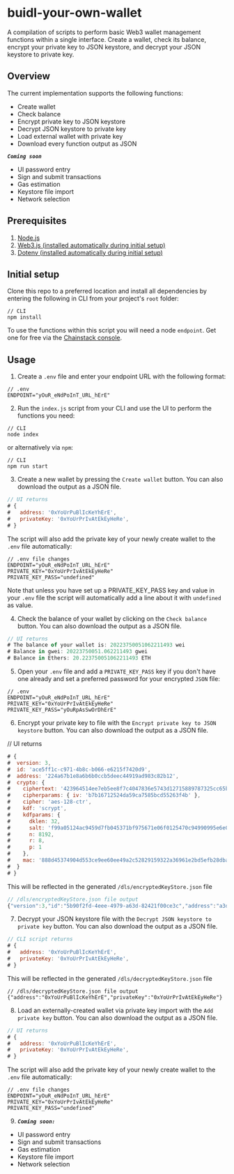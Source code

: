# buidl-your-own-wallet

A compilation of scripts to perform basic Web3 wallet management functions within a single interface. Create a wallet, check its balance, encrypt your private key to JSON keystore, and decrypt your JSON keystore to private key.

## Overview
The current implementation supports the following functions:
- Create wallet
- Check balance
- Encrypt private key to JSON keystore
- Decrypt JSON keystore to private key
- Load external wallet with private key
- Download every function output as JSON


 ___`Coming soon`___
- UI password entry
- Sign and submit transactions
- Gas estimation
- Keystore file import
- Network selection

## Prerequisites

1. [Node.js](https://nodejs.org/en/)
2. [Web3.js (installed automatically during initial setup)](https://github.com/web3/web3.js)
3. [Dotenv (installed automatically during initial setup)](https://github.com/motdotla/dotenv)

## Initial setup

Clone this repo to a preferred location and install all dependencies by entering the following in CLI from your project's `root` folder:

```shell
// CLI
npm install
```

To use the functions within this script you will need a node `endpoint`. Get one for free via the [Chainstack console](https://console.chainstack.com/).

## Usage

1. Create a `.env` file and enter your endpoint URL with the following format:

```shell
// .env
ENDPOINT="yOuR_eNdPoInT_URL_hErE"
```

2. Run the `index.js` script from your CLI and use the UI to perform the functions you need:

```shell
// CLI
node index
```

or alternatively via `npm`:

```shell
// CLI
npm run start
```

3. Create a new wallet by pressing the `Create wallet` button. You can also download the output as a JSON file.

```js
// UI returns
# {
#   address: '0xYoUrPuBlIcKeYhErE',
#   privateKey: '0xYoUrPrIvAtEkEyHeRe',
# }
```

The script will also add the private key of your newly create wallet to the `.env` file automatically:

```shell
// .env file changes
ENDPOINT="yOuR_eNdPoInT_URL_hErE"
PRIVATE_KEY="0xYoUrPrIvAtEkEyHeRe"
PRIVATE_KEY_PASS="undefined"
```

Note that unless you have set up a PRIVATE_KEY_PASS key and value in your `.env` file the script will automatically add a line about it with `undefined` as value.

4. Check the balance of your wallet by clicking on the `Check balance` button. You can also download the output as a JSON file.

```js
// UI returns
# The balance of your wallet is: 20223750051062211493 wei
# Balance in gwei: 20223750051.062211493 gwei
# Balance in Ethers: 20.223750051062211493 ETH
```

5. Open your `.env` file and add a `PRIVATE_KEY_PASS` key if you don't have one already and set a preferred password for your encrypted `JSON` file:

```shell
// .env
ENDPOINT="yOuR_eNdPoInT_URL_hErE"
PRIVATE_KEY="0xYoUrPrIvAtEkEyHeRe"
PRIVATE_KEY_PASS="yOuRpAsSwOrDhErE"
```

6. Encrypt your private key to file with the `Encrypt private key to JSON keystore` button. You can also download the output as a JSON file.


// UI returns
```js
# {
#  version: 3,
#  id: 'ace5ff1c-c971-4b8c-b066-e6215f7420d9',
#  address: '224a67b1e8a6b6b0ccb5deec44919ad983c82b12',
#  crypto: {
#    ciphertext: '423964514ee7eb5ee8f7c4047836e5743d12715889787325cc65b26b2d42ab7c',
#    cipherparams: { iv: 'b7b16712524da59ca7585bcd55263f4b' },
#    cipher: 'aes-128-ctr',
#    kdf: 'scrypt',
#    kdfparams: {
#      dklen: 32,
#      salt: 'f99a05124ac9459d7fb045371bf975671e06f0125470c94990995e6e0a981312',
#      n: 8192,
#      r: 8,
#      p: 1
#    },
#    mac: '888d45374904d553ce9ee60ee49a2c52829159322a36961e2bd5efb28dba58c3'
#  }
# }
```

This will be reflected in the generated `/dls/encryptedKeyStore.json` file

```js
// /dls/encryptedKeyStore.json file output
{"version":3,"id":"5b90f2fd-4eee-4979-a63d-82421f00ce3c","address":"a3d13afd97d3327e29178dbd8a1bc3fc639f363b","crypto":{"ciphertext":"1b69bc20f3b55ff3b4c32ebc0825c3c2d33daf1b1c080219db05fae9d806a0e6","cipherparams":{"iv":"773dd2ad24f0fb8973dd73184f0bf2b3"},"cipher":"aes-128-ctr","kdf":"scrypt","kdfparams":{"dklen":32,"salt":"5b49ecae1740ceef08686468a6179c1d154d7fea1997e1bada81050096cb042a","n":8192,"r":8,"p":1},"mac":"8a6f36122eec78348be94fa1352ecf28be0f875b92d64924e3708b34f2440114"}}
```

7. Decrypt your JSON keystore file with the `Decrypt JSON keystore to private key` button. You can also download the output as a JSON file.

```js
// CLI script returns
# {
#   address: '0xYoUrPuBlIcKeYhErE',
#   privateKey: '0xYoUrPrIvAtEkEyHeRe',
# }
```

This will be reflected in the generated `/dls/decryptedKeyStore.json` file

```shell
// /dls/decryptedKeyStore.json file output
{"address":"0xYoUrPuBlIcKeYhErE","privateKey":"0xYoUrPrIvAtEkEyHeRe"}
```

8. Load an externally-created wallet via private key import with the `Add private key` button. You can also download the output as a JSON file.

```js
// UI returns
# {
#   address: '0xYoUrPuBlIcKeYhErE',
#   privateKey: '0xYoUrPrIvAtEkEyHeRe',
# }
```

The script will also add the private key of your newly create wallet to the `.env` file automatically:

```shell
// .env file changes
ENDPOINT="yOuR_eNdPoInT_URL_hErE"
PRIVATE_KEY="0xYoUrPrIvAtEkEyHeRe"
PRIVATE_KEY_PASS="undefined"
```

9. ___`Coming soon:`___
- UI password entry
- Sign and submit transactions
- Gas estimation
- Keystore file import
- Network selection
